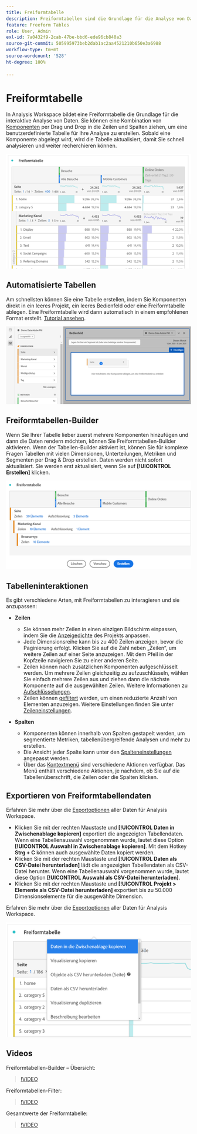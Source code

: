 ```yaml
---
title: Freiformtabelle
description: Freiformtabellen sind die Grundlage für die Analyse von Daten in Workspace
feature: Freeform Tables
role: User, Admin
exl-id: 7a0432f9-2cab-47be-bbd6-ede96cb840a3
source-git-commit: 505995973beb2dab1ac2aa4521210b650e3a6988
workflow-type: tm+mt
source-wordcount: '528'
ht-degree: 100%

---
```


# Freiformtabelle

In Analysis Workspace bildet eine Freiformtabelle die Grundlage für die interaktive Analyse von Daten. Sie können eine Kombination von [Komponenten](https://experienceleague.adobe.com/docs/analytics/analyze/analysis-workspace/components/analysis-workspace-components.html?lang=de) per Drag und Drop in die Zeilen und Spalten ziehen, um eine benutzerdefinierte Tabelle für Ihre Analyse zu erstellen. Sobald eine Komponente abgelegt wird, wird die Tabelle aktualisiert, damit Sie schnell analysieren und weiter recherchieren können.

![](assets/opening-section.png)

## Automatisierte Tabellen

Am schnellsten können Sie eine Tabelle erstellen, indem Sie Komponenten direkt in ein leeres Projekt, ein leeres Bedienfeld oder eine Freiformtabelle ablegen. Eine Freiformtabelle wird dann automatisch in einem empfohlenen Format erstellt. [Tutorial ansehen](https://experienceleague.adobe.com/docs/analytics-learn/tutorials/analysis-workspace/building-freeform-tables/auto-build-freeform-tables-in-analysis-workspace.html?lang=de).

![](assets/automated-table.png)

## Freiformtabellen-Builder

Wenn Sie Ihrer Tabelle lieber zuerst mehrere Komponenten hinzufügen und dann die Daten rendern möchten, können Sie Freiformtabellen-Builder aktivieren. Wenn der Tabellen-Builder aktiviert ist, können Sie für komplexe Fragen Tabellen mit vielen Dimensionen, Unterteilungen, Metriken und Segmenten per Drag &amp; Drop erstellen. Daten werden nicht sofort aktualisiert. Sie werden erst aktualisiert, wenn Sie auf **[!UICONTROL Erstellen]** klicken.

![](assets/table-builder.png)

## Tabelleninteraktionen

Es gibt verschiedene Arten, mit Freiformtabellen zu interagieren und sie anzupassen:

* **Zeilen**
   * Sie können mehr Zeilen in einen einzigen Bildschirm einpassen, indem Sie die [Anzeigedichte](https://experienceleague.adobe.com/docs/analytics/analyze/analysis-workspace/build-workspace-project/view-density.html?lang=de) des Projekts anpassen.
   * Jede Dimensionsreihe kann bis zu 400 Zeilen anzeigen, bevor die Paginierung erfolgt. Klicken Sie auf die Zahl neben „Zeilen“, um weitere Zeilen auf einer Seite anzuzeigen. Mit dem Pfeil in der Kopfzeile navigieren Sie zu einer anderen Seite.
   * Zeilen können nach zusätzlichen Komponenten aufgeschlüsselt werden. Um mehrere Zeilen gleichzeitig zu aufzuschlüsseln, wählen Sie einfach mehrere Zeilen aus und ziehen dann die nächste Komponente auf die ausgewählten Zeilen. Weitere Informationen zu [Aufschlüsselungen](https://experienceleague.adobe.com/docs/analytics/analyze/analysis-workspace/components/dimensions/t-breakdown-fa.html?lang=de).
   * Zeilen können [gefiltert](https://experienceleague.adobe.com/docs/analytics/analyze/analysis-workspace/visualizations/freeform-table/pagination-filtering-sorting.html?lang=de) werden, um einen reduzierte Anzahl von Elementen anzuzeigen. Weitere Einstellungen finden Sie unter [Zeileneinstellungen](https://experienceleague.adobe.com/docs/analytics/analyze/analysis-workspace/visualizations/freeform-table/column-row-settings/table-settings.html?lang=de).

* **Spalten**
   * Komponenten können innerhalb von Spalten gestapelt werden, um segmentierte Metriken, tabellenübergreifende Analysen und mehr zu erstellen.
   * Die Ansicht jeder Spalte kann unter den [Spalteneinstellungen](https://experienceleague.adobe.com/docs/analytics/analyze/analysis-workspace/build-workspace-project/column-row-settings/column-settings.html?lang=de) angepasst werden.
   * Über das [Kontextmenü](https://experienceleague.adobe.com/docs/analytics-learn/tutorials/analysis-workspace/building-freeform-tables/using-the-right-click-menu.html?lang=de) sind verschiedene Aktionen verfügbar. Das Menü enthält verschiedene Aktionen, je nachdem, ob Sie auf die Tabellenüberschrift, die Zeilen oder die Spalten klicken.

## Exportieren von Freiformtabellendaten

Erfahren Sie mehr über die [Exportoptionen](https://experienceleague.adobe.com/docs/analytics/analyze/analysis-workspace/curate-share/download-send.html?lang=de) aller Daten für Analysis Workspace.

* Klicken Sie mit der rechten Maustaste und **[!UICONTROL Daten in Zwischenablage kopieren]** exportiert die angezeigten Tabellendaten. Wenn eine Tabellenauswahl vorgenommen wurde, lautet diese Option **[!UICONTROL Auswahl in Zwischenablage kopieren]**. Mit dem Hotkey **Strg + C** können auch ausgewählte Daten kopiert werden.
* Klicken Sie mit der rechten Maustaste und **[!UICONTROL Daten als CSV-Datei herunterladen]** lädt die angezeigten Tabellendaten als CSV-Datei herunter. Wenn eine Tabellenauswahl vorgenommen wurde, lautet diese Option **[!UICONTROL Auswahl als CSV-Datei herunterladen]**.
* Klicken Sie mit der rechten Maustaste und **[!UICONTROL Projekt > Elemente als CSV-Datei herunterladen]** exportiert bis zu 50.000 Dimensionselemente für die ausgewählte Dimension.

Erfahren Sie mehr über die [Exportoptionen](https://experienceleague.adobe.com/docs/analytics/analyze/analysis-workspace/curate-share/download-send.html) aller Daten für Analysis Workspace.

![](assets/export-options.png)

## Videos

Freiformtabellen-Builder – Übersicht:

>[!VIDEO](https://video.tv.adobe.com/v/31318/?quality=12)

Freiformtabellen-Filter:

>[!VIDEO](https://video.tv.adobe.com/v/23232/?quality=12)

Gesamtwerte der Freiformtabelle:

>[!VIDEO](https://video.tv.adobe.com/v/29273/?quality=12)
